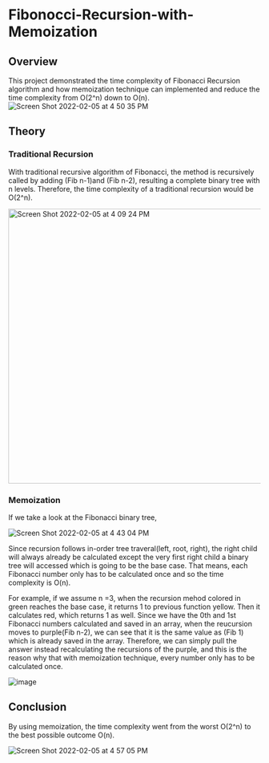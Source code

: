 # Fibonocci-Recursion-with-Memoization

## Overview
This project demonstrated the time complexity of Fibonacci Recursion algorithm and how memoization technique can implemented and reduce the time complexity from O(2^n) down to O(n).
![Screen Shot 2022-02-05 at 4 50 35 PM](https://user-images.githubusercontent.com/84875731/152663996-5de0f160-b7e9-46ce-9a5a-b5cc729d35d2.png)


## Theory
### Traditional Recursion
With traditional recursive algorithm of Fibonacci, the method is recursively called by adding (Fib n-1)and (Fib n-2), resulting a complete binary tree with n levels. Therefore, the time complexity of a traditional recursion would be O(2^n).

<img width="548" alt="Screen Shot 2022-02-05 at 4 09 24 PM" src="https://user-images.githubusercontent.com/84875731/152663202-32fe54dd-df33-4c85-aa32-cc2272bdf6bd.png">
    
### Memoization
If we take a look at the Fibonacci binary tree, 

![Screen Shot 2022-02-05 at 4 43 04 PM](https://user-images.githubusercontent.com/84875731/152663837-dd9e8197-d752-464e-a7cf-45a39efe85b7.png)


Since recursion follows in-order tree traveral(left, root, right), the right child will always already be calculated except the very first right child a binary tree will accessed which is going to be the base case. That means, each Fibonacci number only has to be calculated once and so the time complexity is O(n).

For example, if we assume n =3, when the recursion mehod colored in green reaches the base case, it returns 1 to previous function yellow. Then it calculates red, which returns 1 as well. Since we have the 0th and 1st Fibonacci numbers calculated and saved in an array, when the reucursion moves to purple(Fib n-2), we can see that it is the same value as (Fib 1) which is already saved in the array. Therefore, we can simply pull the answer instead recalculating the recursions of the purple, and this is the reason why that with memoization technique, every number only has to be calculated once.

![image](https://user-images.githubusercontent.com/84875731/152707917-d3eacfa2-d3f7-4e58-8efc-c15c9afc9354.png)


## Conclusion
By using memoization, the time complexity went from the worst O(2^n) to the best possible outcome O(n). 

![Screen Shot 2022-02-05 at 4 57 05 PM](https://user-images.githubusercontent.com/84875731/152664103-908e29e2-132e-4b10-baa4-57955f772770.png)

